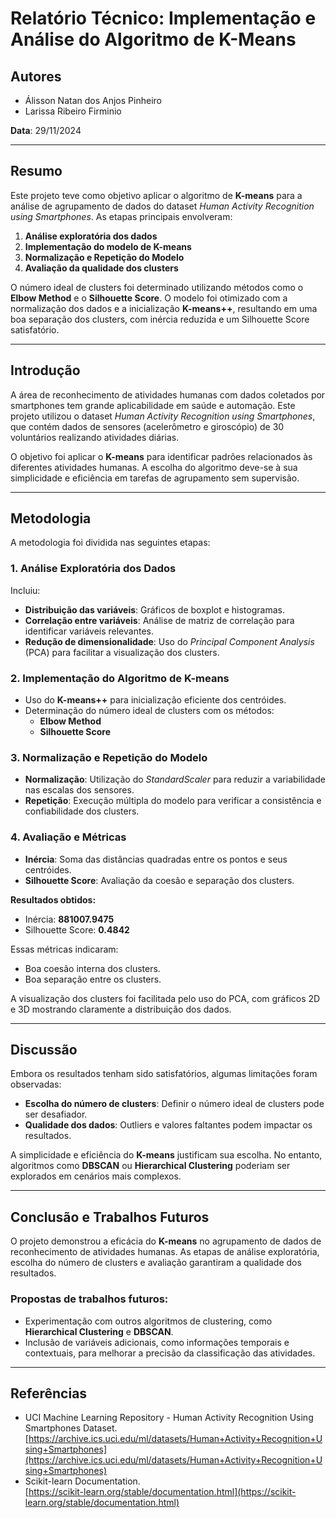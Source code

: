 # Relatório Técnico: Implementação e Análise do Algoritmo de K-Means

## Autores
- Álisson Natan dos Anjos Pinheiro
- Larissa Ribeiro Firminio

**Data**: 29/11/2024

---

## Resumo
Este projeto teve como objetivo aplicar o algoritmo de **K-means** para a análise de agrupamento de dados do dataset *Human Activity Recognition using Smartphones*. As etapas principais envolveram:

1. **Análise exploratória dos dados**
2. **Implementação do modelo de K-means**
3. **Normalização e Repetição do Modelo**
4. **Avaliação da qualidade dos clusters**

O número ideal de clusters foi determinado utilizando métodos como o **Elbow Method** e o **Silhouette Score**. O modelo foi otimizado com a normalização dos dados e a inicialização **K-means++**, resultando em uma boa separação dos clusters, com inércia reduzida e um Silhouette Score satisfatório.

---

## Introdução
A área de reconhecimento de atividades humanas com dados coletados por smartphones tem grande aplicabilidade em saúde e automação. Este projeto utilizou o dataset *Human Activity Recognition using Smartphones*, que contém dados de sensores (acelerômetro e giroscópio) de 30 voluntários realizando atividades diárias.

O objetivo foi aplicar o **K-means** para identificar padrões relacionados às diferentes atividades humanas. A escolha do algoritmo deve-se à sua simplicidade e eficiência em tarefas de agrupamento sem supervisão.

---

## Metodologia
A metodologia foi dividida nas seguintes etapas:

### 1. Análise Exploratória dos Dados
Incluiu:
- **Distribuição das variáveis**: Gráficos de boxplot e histogramas.
- **Correlação entre variáveis**: Análise de matriz de correlação para identificar variáveis relevantes.
- **Redução de dimensionalidade**: Uso do *Principal Component Analysis* (PCA) para facilitar a visualização dos clusters.

### 2. Implementação do Algoritmo de K-means
- Uso do **K-means++** para inicialização eficiente dos centróides.
- Determinação do número ideal de clusters com os métodos:
  - **Elbow Method**
  - **Silhouette Score**

### 3. Normalização e Repetição do Modelo
- **Normalização**: Utilização do *StandardScaler* para reduzir a variabilidade nas escalas dos sensores.
- **Repetição**: Execução múltipla do modelo para verificar a consistência e confiabilidade dos clusters.

### 4. Avaliação e Métricas
- **Inércia**: Soma das distâncias quadradas entre os pontos e seus centróides.
- **Silhouette Score**: Avaliação da coesão e separação dos clusters.

**Resultados obtidos:**
- Inércia: **881007.9475**
- Silhouette Score: **0.4842**

Essas métricas indicaram:
- Boa coesão interna dos clusters.
- Boa separação entre os clusters.

A visualização dos clusters foi facilitada pelo uso do PCA, com gráficos 2D e 3D mostrando claramente a distribuição dos dados.

---

## Discussão
Embora os resultados tenham sido satisfatórios, algumas limitações foram observadas:
- **Escolha do número de clusters**: Definir o número ideal de clusters pode ser desafiador.
- **Qualidade dos dados**: Outliers e valores faltantes podem impactar os resultados.

A simplicidade e eficiência do **K-means** justificam sua escolha. No entanto, algoritmos como **DBSCAN** ou **Hierarchical Clustering** poderiam ser explorados em cenários mais complexos.

---

## Conclusão e Trabalhos Futuros
O projeto demonstrou a eficácia do **K-means** no agrupamento de dados de reconhecimento de atividades humanas. As etapas de análise exploratória, escolha do número de clusters e avaliação garantiram a qualidade dos resultados.

### Propostas de trabalhos futuros:
- Experimentação com outros algoritmos de clustering, como **Hierarchical Clustering** e **DBSCAN**.
- Inclusão de variáveis adicionais, como informações temporais e contextuais, para melhorar a precisão da classificação das atividades.

---

## Referências
- UCI Machine Learning Repository - Human Activity Recognition Using Smartphones Dataset.  
  [https://archive.ics.uci.edu/ml/datasets/Human+Activity+Recognition+Using+Smartphones](https://archive.ics.uci.edu/ml/datasets/Human+Activity+Recognition+Using+Smartphones)
- Scikit-learn Documentation.  
  [https://scikit-learn.org/stable/documentation.html](https://scikit-learn.org/stable/documentation.html)
